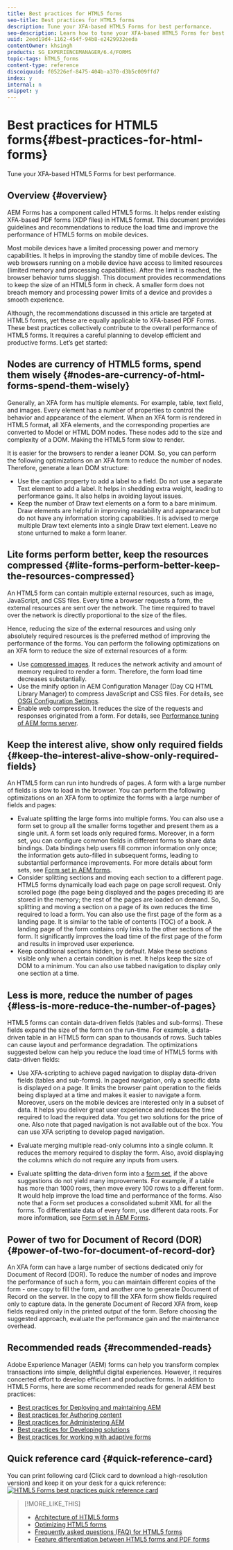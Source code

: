 ```yaml
---
title: Best practices for HTML5 forms
seo-title: Best practices for HTML5 forms
description: Tune your XFA-based HTML5 Forms for best performance. 
seo-description: Learn how to tune your XFA-based HTML5 Forms for best performance. 
uuid: 2eed19d4-1162-454f-94b8-e2429932eeda
contentOwner: khsingh
products: SG_EXPERIENCEMANAGER/6.4/FORMS
topic-tags: hTML5_forms
content-type: reference
discoiquuid: f05226ef-8475-404b-a370-d3b5c009ffd7
index: y
internal: n
snippet: y
---
```


# Best practices for HTML5 forms{#best-practices-for-html-forms}

Tune your XFA-based HTML5 Forms for best performance.

## Overview {#overview}

AEM Forms has a component called HTML5 forms. It helps render existing XFA-based PDF forms (XDP files) in HTML5 format. This document provides guidelines and recommendations to reduce the load time and improve the performance of HTML5 forms on mobile devices.

Most mobile devices have a limited processing power and memory capabilities. It helps in improving the standby time of mobile devices. The web browsers running on a mobile device have access to limited resources (limited memory and processing capabilities). After the limit is reached, the browser behavior turns sluggish. This document provides recommendations to keep the size of an HTML5 form in check. A smaller form does not breach memory and processing power limits of a device and provides a smooth experience.

Although, the recommendations discussed in this article are targeted at HTML5 forms, yet these are equally applicable to XFA-based PDF Forms. These best practices collectively contribute to the overall performance of HTML5 forms. It requires a careful planning to develop efficient and productive forms. Let’s get started:

## Nodes are currency of HTML5 forms, spend them wisely {#nodes-are-currency-of-html-forms-spend-them-wisely}

Generally, an XFA form has multiple elements. For example, table, text field, and images. Every element has a number of properties to control the behavior and appearance of the element. When an XFA form is rendered in HTML5 format, all XFA elements, and the corresponding properties are converted to Model or HTML DOM nodes. These nodes add to the size and complexity of a DOM. Making the HTML5 form slow to render.

It is easier for the browsers to render a leaner DOM. So, you can perform the following optimizations on an XFA form to reduce the number of nodes. Therefore, generate a lean DOM structure:

* Use the caption property to add a label to a field. Do not use a separate Text element to add a label. It helps in shedding extra weight, leading to performance gains. It also helps in avoiding layout issues.  
* Keep the number of Draw text elements on a form to a bare minimum. Draw elements are helpful in improving readability and appearance but do not have any information storing capabilities. It is advised to merge multiple Draw text elements into a single Draw text element. Leave no stone unturned to make a form leaner.

## Lite forms perform better, keep the resources compressed {#lite-forms-perform-better-keep-the-resources-compressed}

An HTML5 form can contain multiple external resources, such as image, JavaScript, and CSS files. Every time a browser requests a form, the external resources are sent over the network. The time required to travel over the network is directly proportional to the size of the files.

Hence, reducing the size of the external resources and using only absolutely required resources is the preferred method of improving the performance of the forms. You can perform the following optimizations on an XFA form to reduce the size of external resources of a form:

* Use [compressed images](../../assets/using/best-practices-for-optimizing-the-quality-of-your-images.md). It reduces the network activity and amount of memory required to render a form. Therefore, the form load time decreases substantially.
* Use the minify option in AEM Configuration Manager (Day CQ HTML Library Manager) to compress JavaScript and CSS files. For details, see [OSGi Configuration Settings](../../sites/deploying/using/osgi-configuration-settings.md).
* Enable web compression. It reduces the size of the requests and responses originated from a form. For details, see [Performance tuning of AEM forms server](https://helpx.adobe.com/aem-forms/6-3/performance-tuning-aem-forms.html).

## Keep the interest alive, show only required fields  {#keep-the-interest-alive-show-only-required-fields}

An HTML5 form can run into hundreds of pages. A form with a large number of fields is slow to load in the browser. You can perform the following optimizations on an XFA form to optimize the forms with a large number of fields and pages:

* Evaluate splitting the large forms into multiple forms. You can also use a form set to group all the smaller forms together and present them as a single unit. A form set loads only required forms. Moreover, in a form set, you can configure common fields in different forms to share data bindings. Data bindings help users fill common information only once; the information gets auto-filled in subsequent forms, leading to substantial performance improvements. For more details about form sets, see [Form set in AEM forms](https://helpx.adobe.com/aem-forms/6-3/formset-in-aem-forms.html).
* Consider splitting sections and moving each section to a different page. HTML5 forms dynamically load each page on page scroll request. Only scrolled page (the page being displayed and the pages preceding it) are stored in the memory; the rest of the pages are loaded on demand. So, splitting and moving a section on a page of its own reduces the time required to load a form. You can also use the first page of the form as a landing page. It is similar to the table of contents (TOC) of a book. A landing page of the form contains only links to the other sections of the form. It significantly improves the load time of the first page of the form and results in improved user experience.
* Keep conditional sections hidden, by default. Make these sections visible only when a certain condition is met. It helps keep the size of DOM to a minimum. You can also use tabbed navigation to display only one section at a time.

## Less is more, reduce the number of pages {#less-is-more-reduce-the-number-of-pages}

HTML5 forms can contain data-driven fields (tables and sub-forms). These fields expand the size of the form on the run-time. For example, a data-driven table in an HTML5 form can span to thousands of rows. Such tables can cause layout and performance degradation. The optimizations suggested below can help you reduce the load time of HTML5 forms with data-driven fields:

* Use XFA-scripting to achieve paged navigation to display data-driven fields (tables and sub-forms). In paged navigation, only a specific data is displayed on a page. It limits the browser  paint  operation to the fields being displayed at a time and makes it easier to navigate a form. Moreover, users on the mobile devices are interested only in a subset of data. It helps you deliver great user experience and reduces the time required to load the required data. You get two solutions for the price of one.  Also  note that paged navigation is not available out of the box. You can use XFA scripting to develop paged navigation.

* Evaluate merging multiple read-only columns into a single column. It reduces the memory required to display the form. Also, avoid displaying the columns which do not require any inputs from users.
* Evaluate splitting the data-driven form into a [form set](https://helpx.adobe.com/aem-forms/6-3/formset-in-aem-forms.html), if the above suggestions do not yield many improvements. For example, if a table has more than 1000 rows, then move every 100 rows to a different form. It would help improve the load time and performance of the forms.  Also  note that a Form set produces a consolidated submit XML for all the forms. To differentiate data of every form, use different data roots. For more information, see [Form set in AEM Forms](https://helpx.adobe.com/aem-forms/6-3/formset-in-aem-forms.html).

## Power of two for Document of Record (DOR) {#power-of-two-for-document-of-record-dor}

An XFA form can have a large number of sections dedicated only for Document of Record (DOR). To reduce the number of nodes and improve the performance of such a form, you can maintain different copies of the form - one copy to fill the form, and another one to generate Document of Record on the server. In the copy to fill the XFA form show fields required only to capture data. In the generate Document of Record XFA from, keep fields required only in the printed output of the form. Before choosing the suggested approach, evaluate the performance gain and the maintenance overhead.

## Recommended reads  {#recommended-reads}

Adobe Experience Manager (AEM) forms can help you transform complex transactions into simple, delightful digital experiences. However, it requires concerted effort to develop efficient and productive forms. In addition to HTML5 Forms, here are some recommended reads for general AEM best practices:

* [Best practices for Deploying and maintaining AEM](../../sites/deploying/using/best-practices.md)
* [Best practices for Authoring content](../../sites/authoring/using/best-practices.md)
* [Best practices for Administering AEM](../../sites/administering/using/administer-best-practices.md)
* [Best practices for Developing solutions](../../sites/developing/using/best-practices.md)
* [Best practices for working with adaptive forms](../../forms/using/adaptive-forms-best-practices.md)

## Quick reference card {#quick-reference-card}

You can print following card (Click card to download a high-resolution version) and keep it on your desk for a quick reference:
[ ![HTML5 Forms best practices quick reference card](assets/best-practices_reference_card.png)](assets/html5_forms_best_practices_reference_card.pdf) 
>[!MORE_LIKE_THIS]
>
>* [Architecture of HTML5 forms](../../forms/using/html5-forms-architecture.md)
>* [Optimizing HTML5 forms](../../forms/using/optimize-html5-forms.md)
>* [Frequently asked questions (FAQ) for HTML5 forms](../../forms/using/faq.md)
>* [Feature differentiation between HTML5 forms and PDF forms](../../forms/using/feature-differentiation-html5-forms-pdf-forms.md)
